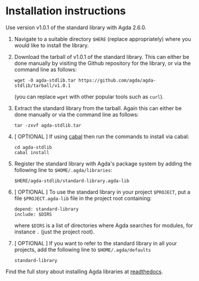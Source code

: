 Installation instructions
=========================

Use version v1.0.1 of the standard library with Agda 2.6.0.

1. Navigate to a suitable directory `$HERE` (replace appropriately) where
   you would like to install the library.

2. Download the tarball of v1.0.1 of the standard library. This can either be
   done manually by visiting the Github repository for the library, or via the
   command line as follows:
   ```
   wget -O agda-stdlib.tar https://github.com/agda/agda-stdlib/tarball/v1.0.1
   ```
   (you can replace `wget` with other popular tools such as `curl`).
   
3. Extract the standard library from the tarball. Again this can either be
   done manually or via the command line as follows:
   ```
   tar -zxvf agda-stdlib.tar
   ```

4. [ OPTIONAL ] If using [cabal](https://www.haskell.org/cabal/) then run 
   the commands to install via cabal:
   ```
   cd agda-stdlib
   cabal install
   ```

5. Register the standard library with Agda's package system by adding 
   the following line to `$HOME/.agda/libraries`:
   ```
   $HERE/agda-stdlib/standard-library.agda-lib
   ```

6. [ OPTIONAL ] To use the standard library in your project `$PROJECT`, 
   put a file `$PROJECT.agda-lib` file in the project root containing:
   ```
   depend: standard-library
   include: $DIRS
   ```
   where `$DIRS` is a list of directories where Agda
   searches for modules, for instance `.` (just the project root).

7. [ OPTIONAL ] If you want to refer to the standard library in all your
   projects, add the following line to `$HOME/.agda/defaults`
   ```
   standard-library
   ```

Find the full story about installing Agda libraries at 
[readthedocs](http://agda.readthedocs.io/en/latest/tools/package-system.html).
